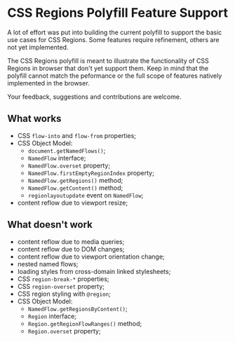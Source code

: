 CSS Regions Polyfill Feature Support
=====

A lot of effort was put into building the current polyfill to support the basic use cases for CSS Regions. Some features require refinement, others are not yet implemented.

The CSS Regions polyfill is meant to illustrate the functionality of CSS Regions in browser that don't yet support them. Keep in mind that the polyfill cannot match the peformance or the full scope of features natively implemented in the browser.

Your feedback, suggestions and contributions are welcome.


What works
---
- CSS `flow-into` and `flow-from` properties;
- CSS Object Model:
  - `document.getNamedFlows()`;
  - `NamedFlow` interface;
  - `NamedFlow.overset` property;
  - `NamedFlow.firstEmptyRegionIndex` property;
  - `NamedFlow.getRegions()` method;
  - `NamedFlow.getContent()` method;
  - `regionlayoutupdate` event on `NamedFlow`;
- content reflow due to viewport resize;

What doesn't work
---
- content reflow due to media queries;
- content reflow due to DOM changes;
- content reflow due to viewport orientation change;
- nested named flows;
- loading styles from cross-domain linked stylesheets;
- CSS `region-break-*` properties;
- CSS `region-overset` property;
- CSS region styling with `@region`;
- CSS Object Model:
  - `NamedFlow.getRegionsByContent()`;
  - `Region` interface;
  - `Region.getRegionFlowRanges()` method;
  - `Region.overset` property;
